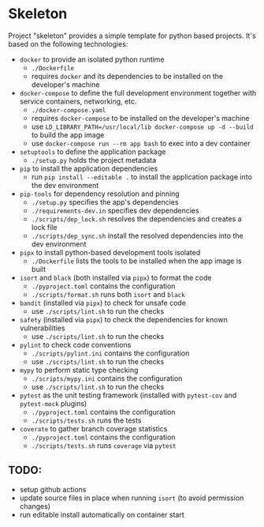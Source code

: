 # Skeleton
Project "skeleton" provides a simple template for python based projects. It's based on the following technologies:

* `docker` to provide an isolated python runtime
    - `./Dockerfile`
    - requires `docker` and its dependencies to be installed on the developer's machine
* `docker-compose` to define the full development environment together with service containers, networking, etc.
    - `./docker-compose.yaml`
    - requires `docker-compose` to be installed on the developer's machine
    - use `LD_LIBRARY_PATH=/usr/local/lib docker-compose up -d --build` to build the app image
    - use `docker-compose run --rm app bash` to exec into a dev container
* `setuptools` to define the application package
    - `./setup.py` holds the project metadata
* `pip` to install the application dependencies
    - run `pip install --editable .` to install the application package into the dev environment
* `pip-tools` for dependency resolution and pinning
    - `./setup.py` specifies the app's dependencies
    - `./requirements-dev.in` specifies dev dependencies
    - `./scripts/dep_lock.sh` resolves the dependencies and creates a lock file
    - `./scripts/dep_sync.sh` install the resolved dependencies into the dev environment
* `pipx` to install python-based development tools isolated
    - `./Dockerfile` lists the tools to be installed when the app image is built
* `isort` and `black` (both installed via `pipx`) to format the code
    - `./pyproject.toml` contains the configuration
    - `./scripts/format.sh` runs both `isort` and `black`
* `bandit` (installed via `pipx`) to check for unsafe code
    - use `./scripts/lint.sh` to run the checks
* `safety` (installed via `pipx`) to check the dependencies for known vulnerabilities
    - use `./scripts/lint.sh` to run the checks
* `pylint` to check code conventions
    - `./scripts/pylint.ini` contains the configuration
    - use `./scripts/lint.sh` to run the checks
* `mypy` to perform static type checking
    - `./scripts/mypy.ini` contains the configuration
    - use `./scripts/lint.sh` to run the checks
* `pytest` as the unit testing framework (installed with `pytest-cov` and `pytest-mock` plugins)
    - `./pyproject.toml` contains the configuration
    - `./scripts/tests.sh` runs the tests
* `coverate` to gather branch coverage statistics
    - `./pyproject.toml` contains the configuration
    - `./scripts/tests.sh` runs `coverage` via `pytest`


## TODO:
* setup github actions
* update source files in place when running `isort` (to avoid permission changes)
* run editable install automatically on container start
